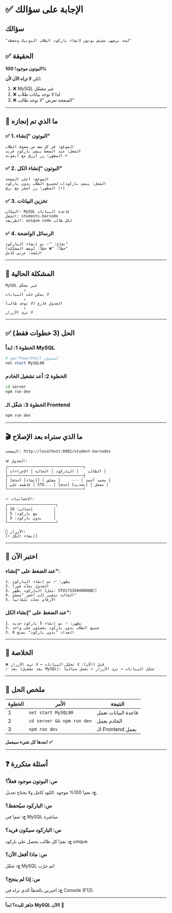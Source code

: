 # ✅ الإجابة على سؤالك

## سؤالك
```
"لسه برضهى مفيش بوتون لانشاء باركود الطلاب اليونيك وحفظه"
```

## ✅ الحقيقة

**البوتون موجود! 100%**

لكن **لا تراه الآن لأن:**
1. ❌ MySQL غير مشغّل
2. ❌ لذا لا توجد بيانات طلاب
3. ❌ الصفحة تعرض "لا توجد طالب"

---

## 🎯 ما الذي تم إنجازه

### ✅ 1. البوتون "إنشاء"
```
الموقع: في كل صف من صفوف الطلاب
الفعل: عند الضغط ينشئ باركود فريد
المظهر: زر أزرق مع أيقونة +
```

### ✅ 2. البوتون "إنشاء الكل"
```
الموقع: أعلى الصفحة
الفعل: ينشئ باركودات لجميع الطلاب بدون باركود
المظهر: زر أصفر مع برق (⚡)
```

### ✅ 3. تخزين البيانات
```
المكان: MySQL قاعدة البيانات
الحقل: students.barcode
الطريقة: unique code لكل طالب
```

### ✅ 4. الرسائل الواضحة
```
نجاح: "✅ تم إنشاء الباركود"
خطأ: "❌ خطأ: [وصف المشكلة]"
اللغة: عربي كامل
```

---

## 🔴 المشكلة الحالية

```
MySQL غير مشغّل
        ↓
لا يمكن جلب البيانات
        ↓
الجدول فارغ (لا توجد طالب)
        ↓
لا ترى الأزرار
```

---

## ✅ الحل (3 خطوات فقط)

### الخطوة 1: ابدأ MySQL
```powershell
# افتح PowerShell كمسؤول
net start MySQL80
```

### الخطوة 2: أعد تشغيل الخادم
```bash
cd server
npm run dev
```

### الخطوة 3: شغّل الـ Frontend
```bash
npm run dev
```

---

## 🎬 ما الذي ستراه بعد الإصلاح

```
الصفحة: http://localhost:8082/student-barcodes

📊 الجدول:
┌─────────────────────────────────┐
│ الطالب    │ الباركود │ الحالة │ الإجراءات │
├─────────────────────────────────┤
│ محمد أحمد │ ---     │ معلق │ [إنشاء] [حذف] │
│ فاطمة علي │ STU... │ مسجل │ [تحديث] [حذف] │
└─────────────────────────────────┘

📈 الإحصائيات:
┌─────────────────────┐
│ إجمالي: 10         │
│ مع باركود: 5       │
│ بدون باركود: 5     │
└─────────────────────┘

🔘 الأزرار:
[⚡ إنشاء الكل]
```

---

## 🧪 اختبر الآن

### عند الضغط على "إنشاء":
```
1. يظهر: ✅ تم إنشاء الباركود
2. الجدول يحدّث فوراً
3. الباركود يظهر (مثل: STU1733504000ABC)
4. الحالة تتغير إلى أخضر "مسجل"
5. الأرقام تحدّث تلقائياً
```

### عند الضغط على "إنشاء الكل":
```
1. يظهر: ✅ تم إنشاء 5 باركود جديد
2. جميع الطلاب بدون باركود يحصلون على واحد
3. العداد "بدون باركود" يصبح 0
```

---

## 📝 الخلاصة

```
❌ قبل (الآن): لا تحمّل البيانات ← لا ترى الأزرار
✅ بعد (بعد تشغيل MySQL): تحمّل البيانات ← ترى الأزرار ← تعمل مثالياً
```

---

## 🚀 ملخص الحل

| الخطوة | الأمر | النتيجة |
|--------|-------|---------|
| 1 | `net start MySQL80` | قاعدة البيانات تعمل |
| 2 | `cd server && npm run dev` | الخادم يعمل |
| 3 | `npm run dev` | الـ Frontend يعمل |

**بعدها كل شيء سيعمل! ✅**

---

## ❓ أسئلة متكررة

### س: البوتون موجود فعلاً؟
**ج:** نعم! 100% موجود. الكود كامل ولا يحتاج تعديل.

### س: الباركود سيُحفظ؟
**ج:** نعم! في MySQL مباشرة.

### س: الباركود سيكون فريد؟
**ج:** نعم! كل طالب يحصل على باركود unique.

### س: ماذا أفعل الآن؟
**ج:** شغّل MySQL ثم جرّب! 

### س: إذا لم ينجح؟
**ج:** أخبرني بالخطأ الذي تراه في Console (F12).

---

**جاهز للبدء؟ ابدأ MySQL الآن! 🚀**
